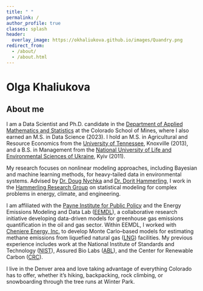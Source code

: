 ```yaml
---
title: " "
permalink: /
author_profile: true
classes: splash
header:
  overlay_image: https://okhaliukova.github.io/images/Quandry.png
redirect_from:
  - /about/
  - /about.html
---
```


# Olga Khaliukova


About me
------
I am a Data Scientist and Ph.D. candidate in the <a href="https://ams.mines.edu/" target="_blank">Department of Applied Mathematics and Statistics</a> at the Colorado School of Mines, where I also earned an M.S. in Data Science (2023). I hold an M.S. in Agricultural and Resource Economics from the <a href="https://www.utk.edu/" target="_blank">University of Tennessee</a>, Knoxville (2013), and a B.S. in Management from the <a href="https://nubip.edu.ua/en" target="_blank">National University of Life and Environmental Sciences of Ukraine</a>, Kyiv (2011).

My research focuses on nonlinear modeling approaches, including Bayesian and machine learning methods, for heavy-tailed data in environmental systems. Advised by <a href="https://dnychka.github.io/" target="_blank">Dr. Doug Nychka</a> and <a href="https://ams.mines.edu/project/hammerling-dorit/" target="_blank">Dr. Dorit Hammerling</a>, I work in the <a href="https://ams.mines.edu/hammerling-research-group/" target="_blank">Hammerling Research Group</a> on statistical modeling for complex problems in energy, climate, and engineering. 

I am affiliated with the <a href="https://https://payneinstitute.mines.edu/" target="_blank">Payne Institute for Public Policy</a> and the Energy Emissions Modeling and Data Lab (<a href="https://www.eemdl.utexas.edu/" target="_blank">EEMDL</a>), a collaborative research initiative developing data-driven models for greenhouse gas emissions quantification in the oil and gas sector. Within EEMDL, I worked with <a href="https://www.cheniere.com/" target="_blank">Cheniere Energy, Inc.</a> to develop Monte Carlo–based models for estimating methane emissions from liquefied natural gas (<a href="https://pubs.acs.org/doi/10.1021/acsestair.4c00301" target="_blank">LNG</a>) facilities. My previous experience includes work at the National Institute of Standards and Technology (<a href="https://www.nist.gov/" target="_blank">NIST</a>), Assured Bio Labs (<a href="https://assuredbio.com/" target="_blank">ABL</a>), and the Center for Renewable Carbon (<a href="https://crc.tennessee.edu/" target="_blank">CRC</a>).

I live in the Denver area and love taking advantage of everything Colorado has to offer, whether it’s hiking, backpacking, rock climbing, or snowboarding through the tree runs at Winter Park.
